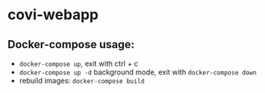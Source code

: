 # covi-webapp
## Docker-compose usage:
- `docker-compose up`, exit with ctrl + c
- `docker-compose up -d` background mode, exit with `docker-compose down`
- rebuild images: `docker-compose build`
